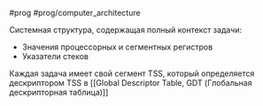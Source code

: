 #prog #prog/computer_architecture

Системная структура, содержащая полный контекст задачи: 
- Значения процессорных и сегментных регистров
- Указатели стеков

Каждая задача имеет свой сегмент TSS, который определяется дескриптором TSS в [[Global Descriptor Table, GDT (Глобальная дескрипторная таблица)]]
